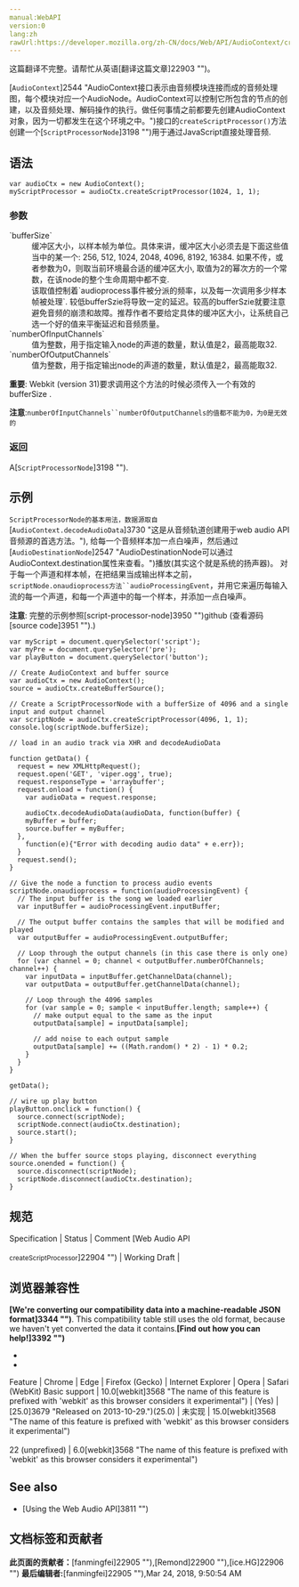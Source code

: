 ```yaml
---
manual:WebAPI
version:0
lang:zh
rawUrl:https://developer.mozilla.org/zh-CN/docs/Web/API/AudioContext/createScriptProcessor
---
```




这篇翻译不完整。请帮忙从英语[翻译这篇文章]22903 "")。






[`AudioContext`]2544 "AudioContext接口表示由音频模块连接而成的音频处理图，每个模块对应一个AudioNode。AudioContext可以控制它所包含的节点的创建，以及音频处理、解码操作的执行。做任何事情之前都要先创建AudioContext对象，因为一切都发生在这个环境之中。")接口的`createScriptProcessor()`方法创建一个[`ScriptProcessorNode`]3198 "")用于通过JavaScript直接处理音频.



## 语法<a name="语法"></a>

```
var audioCtx = new AudioContext();
myScriptProcessor = audioCtx.createScriptProcessor(1024, 1, 1);
```

### 参数<a name="Parameters"></a>
<dl><dt id=''>`bufferSize`</dt><dd>缓冲区大小，以样本帧为单位。具体来讲，缓冲区大小必须去是下面这些值当中的某一个: 256, 512, 1024, 2048, 4096, 8192, 16384. 如果不传，或者参数为0，则取当前环境最合适的缓冲区大小, 取值为2的幂次方的一个常数，在该node的整个生命周期中都不变.</dd><dd>该取值控制着`audioprocess事件被分派的频率，以及每一次调用多少样本帧被处理`. 较低bufferSzie将导致一定的延迟。较高的bufferSzie就要注意避免音频的崩溃和故障。推荐作者不要给定具体的缓冲区大小，让系统自己选一个好的值来平衡延迟和音频质量。</dd><dt id=''>`numberOfInputChannels`</dt><dd>值为整数，用于指定输入node的声道的数量，默认值是2，最高能取32.</dd><dt id=''>`numberOfOutputChannels`</dt><dd>值为整数，用于指定输出node的声道的数量，默认值是2，最高能取32.</dd></dl>

**重要**: Webkit (version 31)要求调用这个方法的时候必须传入一个有效的bufferSize .




**注意**:`numberOfInputChannels``numberOfOutputChannels的值都不能为0，为0是无效的`



### 返回<a name="Description"></a>


A[`ScriptProcessorNode`]3198 "").


## 示例<a name="示例"></a>


`ScriptProcessorNode的基本用法，数据源取自`[`AudioContext.decodeAudioData`]3730 "这是从音频轨道创建用于web audio API音频源的首选方法。"), 给每一个音频样本加一点白噪声，然后通过[`AudioDestinationNode`]2547 "AudioDestinationNode可以通过AudioContext.destination属性来查看。")播放(其实这个就是系统的扬声器)。 对于每一个声道和样本帧，在把结果当成输出样本之前，`scriptNode.onaudioprocess方法``audioProcessingEvent`，并用它来遍历每输入流的每一个声道，和每一个声道中的每一个样本，并添加一点白噪声。



**注意**: 完整的示例参照[script-processor-node]3950 "")github (查看源码[source code]3951 "").)



```
var myScript = document.querySelector('script');
var myPre = document.querySelector('pre');
var playButton = document.querySelector('button');
      
// Create AudioContext and buffer source
var audioCtx = new AudioContext();
source = audioCtx.createBufferSource();

// Create a ScriptProcessorNode with a bufferSize of 4096 and a single input and output channel
var scriptNode = audioCtx.createScriptProcessor(4096, 1, 1);
console.log(scriptNode.bufferSize);

// load in an audio track via XHR and decodeAudioData

function getData() {
  request = new XMLHttpRequest();
  request.open('GET', 'viper.ogg', true);
  request.responseType = 'arraybuffer';
  request.onload = function() {
    var audioData = request.response;

    audioCtx.decodeAudioData(audioData, function(buffer) {
    myBuffer = buffer;   
    source.buffer = myBuffer;
  },
    function(e){"Error with decoding audio data" + e.err});
  }
  request.send();
}

// Give the node a function to process audio events
scriptNode.onaudioprocess = function(audioProcessingEvent) {
  // The input buffer is the song we loaded earlier
  var inputBuffer = audioProcessingEvent.inputBuffer;

  // The output buffer contains the samples that will be modified and played
  var outputBuffer = audioProcessingEvent.outputBuffer;

  // Loop through the output channels (in this case there is only one)
  for (var channel = 0; channel < outputBuffer.numberOfChannels; channel++) {
    var inputData = inputBuffer.getChannelData(channel);
    var outputData = outputBuffer.getChannelData(channel);

    // Loop through the 4096 samples
    for (var sample = 0; sample < inputBuffer.length; sample++) {
      // make output equal to the same as the input
      outputData[sample] = inputData[sample];

      // add noise to each output sample
      outputData[sample] += ((Math.random() * 2) - 1) * 0.2;         
    }
  }
}

getData();

// wire up play button
playButton.onclick = function() {
  source.connect(scriptNode);
  scriptNode.connect(audioCtx.destination);
  source.start();
}
      
// When the buffer source stops playing, disconnect everything
source.onended = function() {
  source.disconnect(scriptNode);
  scriptNode.disconnect(audioCtx.destination);
}
```

## 规范<a name="规范"></a>
Specification | Status | Comment 
[Web Audio API<br></br><small>createScriptProcessor</small>]22904 "") | Working Draft |  


## 浏览器兼容性<a name="浏览器兼容性"></a>


**[We&#39;re converting our compatibility data into a machine-readable JSON format]3344 "")**. This compatibility table still uses the old format, because we haven&#39;t yet converted the data it contains.**[Find out how you can help!]3392 "")**


* 
* 
Feature | Chrome | Edge | Firefox (Gecko) | Internet Explorer | Opera | Safari (WebKit) 
Basic support | 10.0[webkit]3568 "The name of this feature is prefixed with 'webkit' as this browser considers it experimental") | (Yes) | [25.0]3679 "Released on 2013-10-29.")(25.0) | 未实现 | 15.0[webkit]3568 "The name of this feature is prefixed with 'webkit' as this browser considers it experimental")<br></br>22 (unprefixed) | 6.0[webkit]3568 "The name of this feature is prefixed with 'webkit' as this browser considers it experimental") 





## See also<a name="See_also"></a>

* [Using the Web Audio API]3811 "")



## 文档标签和贡献者
**此页面的贡献者：**[fanmingfei]22905 ""),[Remond]22900 ""),[ice.HG]22906 "")
**最后编辑者:**[fanmingfei]22905 ""),<time>Mar 24, 2018, 9:50:54 AM</time>


